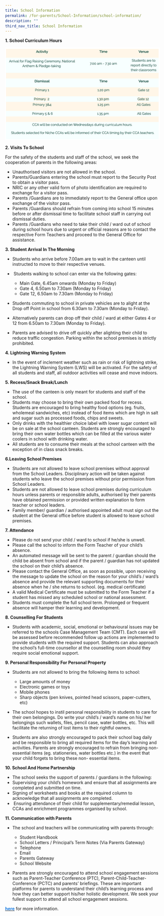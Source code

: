 ```yaml
---
title: School Information
permalink: /for-parents/School-Information/school-information/
description: ""
third_nav_title: School Information
---
```

**1\.  School Curriculum Hours**

![](/images/si1.png)

**2\. Visits To School**

For the safety of the students and staff of the school, we seek the cooperation of parents in the following areas:

*   Unauthorised visitors are not allowed in the school.
*   Parents/Guardians entering the school must report to the Security Post to obtain a visitor pass.
*   NRIC or any other valid form of photo identification are required to exchange for a visitor pass.
*   Parents /Guardians are to immediately report to the General office upon exchange of the visitor pass.
*   Parents /Guardians should refrain from coming into school 15 minutes before or after dismissal time to facilitate school staff in carrying out dismissal duties.
*   Parents /Guardians who need to take their child / ward out of school during school hours due to urgent or official reasons are to contact the respective Form Teachers and proceed to the General Office for assistance.

  

**3\. Student Arrival In The Morning**

*   Students who arrive before 7.00am are to wait in the canteen until instructed to move to their respective venues.
*    Students walking to school can enter via the following gates:
	* Main Gate, 6.45am onwards (Monday to Friday)
	* Gate 4, 6.50am to 7.30am (Monday to Friday)
	* Gate 12, 6.50am to 7.30am (Monday to Friday)  

*   Students commuting to school in private vehicles are to alight at the Drop off Point in school from 6.30am to 7.30am (Monday to Friday).
*   Alternatively parents can drop off their child / ward at either Gates 4 or 12 from 6.50am to 7.30am (Monday to Friday).
*   Parents are advised to drive off quickly after alighting their child to reduce traffic congestion. Parking within the school premises is strictly prohibited.

  

**4\. Lightning Warning System**

*   In the event of inclement weather such as rain or risk of lightning strike, the Lightning Warning System (LWS) will be activated. For the safety of all students and staff, all outdoor activities will cease and move indoors.

  

**5\. Recess/Snack Break/Lunch**

*   The use of the canteen is only meant for students and staff of the school.
*   Students may choose to bring their own packed food for recess. Students are encouraged to bring healthy food options (eg. fruits, wholemeal sandwiches, etc) instead of food items which are high in salt and sugar such as processed foods, chips and sweets.
*   Only drinks with the healthier choice label with lower sugar content will be on sale at the school canteen. Students are strongly encouraged to bring their own water bottles which can be filled at the various water coolers in school with drinking water.
*   All students are to consume their meals at the school canteen with the exception of in class snack breaks.

  

**6\.Leaving School Premises**

*   Students are not allowed to leave school premises without approval from the School Leaders. Disciplinary action will be taken against students who leave the school premises without prior permission from School Leaders.
*   Students are not allowed to leave school premises during curriculum hours unless parents or responsible adults, authorised by their parents have obtained permission or provided written explanation to form teacher or school leaders.
*   Family member/ guardian / authorised appointed adult must sign out the student at the General office before student is allowed to leave school premises.

  

**7\. Attendance**

*   Please do not send your child / ward to school if he/she is unwell.
*   Please call the school to inform the Form Teacher of your child’s absence.
*   An automated message will be sent to the parent / guardian should the child be absent from school and if the parent / guardian has not updated the school on their child’s absence.
*   Please contact the General Office, as soon as possible, upon receiving the message to update the school on the reason for your child’s / ward’s absence and provide the relevant supporting documents for their absence when he / she returns to school. (eg. medical certificate)
*   A valid Medical Certificate must be submitted to the Form Teacher if a student has missed any scheduled school or national assessment.
*   Students must complete the full school term. Prolonged or frequent absence will hamper their learning and development.

  

**8\. Counselling For Students**

*   Students with academic, social, emotional or behavioural issues may be referred to the schools Case Management Team (CMT). Each case will be assessed before recommended follow up actions are implemented to provide students with the required support. Students can also approach the school’s full-time counsellor at the counselling room should they require social emotional support.

  

**9\. Personal Responsibility For Personal Property**

*   Students are not allowed to bring the following items to school:
	* Large amounts of money
	* Electronic games or toys
	* Mobile phones
	* Sharp objects (pen knives, pointed head scissors, paper-cutters, etc)

*   The school hopes to instil personal responsibility in students to care for their own belongings. Do write your child’s / ward’s name on his/ her belongings such wallets, files, pencil case, water bottles, etc. This will facilitate the returning of lost items to their rightful owners.
*   Students are also strongly encouraged to pack their school bag daily and be responsible to bring all required items for the day’s learning and activities. Parents are strongly encouraged to refrain from bringing non-essential items (eg. stationeries, water bottles etc.) in the event that your child forgets to bring these non- essential items.

  

**10\. School And Home Partnership**

*   The school seeks the support of parents / guardians in the following:
*   Supervising your child’s homework and ensure that all assignments are completed and submitted on time.
*   Signing of worksheets and books at the required column to acknowledge that all assignments are completed.
*    Ensuring attendance of their child for supplementary/remedial lesson, CCAs and enrichment programmes organised by school.

  

**11\. Communication with Parents**

*   The school and teachers will be communicating with parents through:
	*   Student Handbook
	*   School Letters / Principal’s Term Notes (Via Parents Gateway)
	*   Telephone
	*   Email
	*   Parents Gateway
	*   School Website 

*   Parents are strongly encouraged to attend school engagement sessions such as Parent-Teacher Conference (PTC), Parent-Child-Teacher-Conference (PCTC) and parents’ briefings. These are important platforms for parents to understand their child’s learning process and how they can better support his/her holistic development. We seek your fullest support to attend all school engagement sessions.

 <a href="/files/FAQs-for-Parents-Gateway.pdf"><span style="text-decoration:none;color:#1A7BDF"><b>here</b></span></a> for more information.